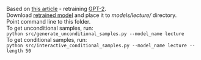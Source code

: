 Based on [this article](https://doi.org/10.48550/arXiv.1908.08594) - retraining [GPT-2](https://github.com/nshepperd/gpt-2).  
Download [retrained model](https://drive.google.com/file/d/1TvF0ECexuH0dXVAd0No9ELk6fsOkBBdB/view?usp=sharing) and place it to *models/lecture/* directory.  
Point command line to this folder.  
To get unconditional samples, run:  
`python src/generate_unconditional_samples.py --model_name lecture`  
To get conditional samples, run:  
`python src/interactive_conditional_samples.py --model_name lecture --length 50`
